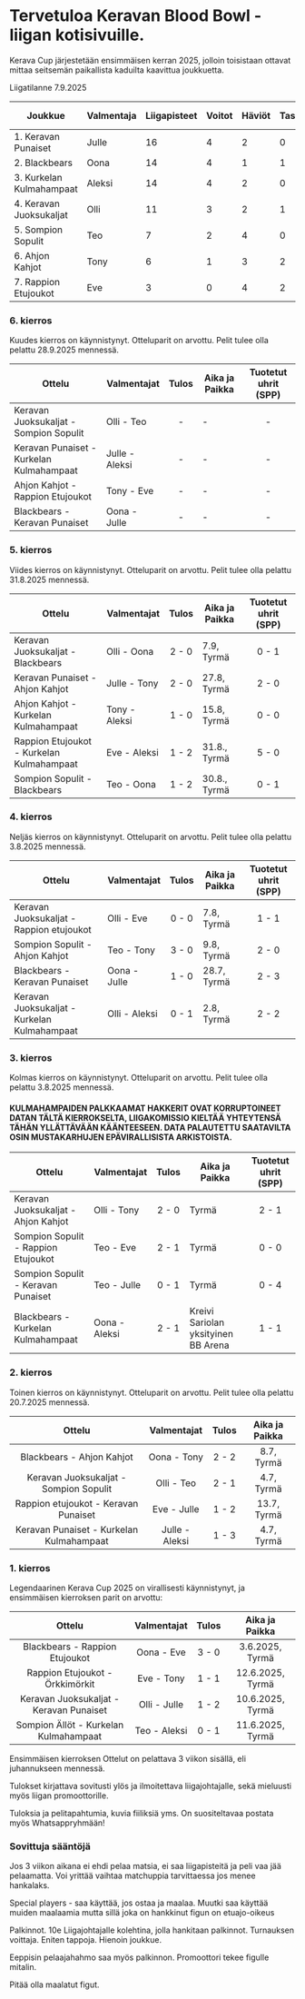 # Tervetuloa Keravan Blood Bowl -liigan kotisivuille.
Kerava Cup järjestetään ensimmäisen kerran 2025, jolloin toisistaan ottavat mittaa seitsemän paikallista kaduilta kaavittua joukkuetta.

Liigatilanne 7.9.2025

| Joukkue                  | Valmentaja | Liigapisteet | Voitot | Häviöt | Tasapelit | Tehdyt Maalit | Kärsityt Maalit | Tuotetut uhrit | Kärsityt uhrit |
|--------------------------|------------|--------------|--------|--------|-----------|---------------|-----------------|----------------|----------------|
| 1. Keravan Punaiset      | Julle      | 16           | 4      | 2      | 0         | 8             | 6               | 17             | 8              |
| 2. Blackbears            | Oona       | 14           | 4      | 1      | 1         | 10            | 6               | 8              | 15             |
| 3. Kurkelan Kulmahampaat | Aleksi     | 14           | 4      | 2      | 0         | 9             | 4               | 7              | 13             |
| 4. Keravan Juoksukaljat  | Olli       | 11           | 3      | 2      | 1         | 7             | 4               | 14             | 10             |
| 5. Sompion Sopulit       | Teo        | 7            | 2      | 4      | 0         | 7             | 7               | 4              | 11             |
| 6. Ahjon Kahjot          | Tony       | 6            | 1      | 3      | 2         | 3             | 4               | 7              | 8              |
| 7. Rappion Etujoukot     | Eve        | 3            | 0      | 4      | 2         | 3             | 7               | 12             | 6              |


### 6. kierros
Kuudes kierros on käynnistynyt. Otteluparit on arvottu.
Pelit tulee olla pelattu 28.9.2025 mennessä.

|                  Ottelu               |  Valmentajat | Tulos | Aika ja Paikka | Tuotetut uhrit (SPP) |
|---------------------------------------|------------|:-----:|--------------|:--------------:|
| Keravan Juoksukaljat - Sompion Sopulit    | Olli - Teo     |  -  | -| - |
| Keravan Punaiset - Kurkelan Kulmahampaat  | Julle - Aleksi | - | -| -|
| Ahjon Kahjot - Rappion Etujoukot  | Tony - Eve |- |- |- |
| Blackbears - Keravan Punaiset   | Oona - Julle | -   |- | - |


### 5. kierros
Viides kierros on käynnistynyt. Otteluparit on arvottu.
Pelit tulee olla pelattu 31.8.2025 mennessä.

|                  Ottelu                 |  Valmentajat | Tulos | Aika ja Paikka | Tuotetut uhrit (SPP) |
|---------------------------------------|------------|:-----:|--------------|:--------------:|
| Keravan Juoksukaljat - Blackbears          | Olli - Oona  |  2 - 0  | 7.9, Tyrmä| 0 - 1 |
| Keravan Punaiset - Ahjon Kahjot         | Julle - Tony   | 2  -   0   |27.8, Tyrmä| 2 - 0|
| Ahjon Kahjot - Kurkelan Kulmahampaat | Tony - Aleksi | 1  - 0 |15.8, Tyrmä|0 - 0|
| Rappion Etujoukot - Kurkelan Kulmahampaat   | Eve - Aleksi |   1 - 2    |31.8., Tyrmä| 5 - 0 |
| Sompion Sopulit - Blackbears   | Teo  - Oona |   1 - 2    |30.8., Tyrmä| 0 - 1 |

### 4. kierros
Neljäs kierros on käynnistynyt. Otteluparit on arvottu.
Pelit tulee olla pelattu 3.8.2025 mennessä.

|                  Ottelu                 |  Valmentajat | Tulos | Aika ja Paikka | Tuotetut uhrit (SPP) |
|---------------------------------------|------------|:-----:|--------------|:--------------:|
| Keravan Juoksukaljat - Rappion etujoukot          | Olli - Eve  | 0 - 0 | 7.8, Tyrmä| 1 - 1 |
| Sompion Sopulit - Ahjon Kahjot         | Teo - Tony   | 3  -  0    |9.8, Tyrmä| 2 - 0|
| Blackbears - Keravan Punaiset | Oona - Julle | 1 - 0 |28.7, Tyrmä|2 - 3|
| Keravan Juoksukaljat - Kurkelan Kulmahampaat   | Olli - Aleksi |  0 - 1   |2.8, Tyrmä|  2 - 2 |


### 3. kierros
Kolmas kierros on käynnistynyt. Otteluparit on arvottu.
Pelit tulee olla pelattu 3.8.2025 mennessä.

#### KULMAHAMPAIDEN PALKKAAMAT HAKKERIT OVAT KORRUPTOINEET DATAN TÄLTÄ KIERROKSELTA, LIIGAKOMISSIO KIELTÄÄ YHTEYTENSÄ TÄHÄN YLLÄTTÄVÄÄN KÄÄNTEESEEN. DATA PALAUTETTU SAATAVILTA OSIN MUSTAKARHUJEN EPÄVIRALLISISTA ARKISTOISTA.

|                  Ottelu                 |  Valmentajat | Tulos | Aika ja Paikka | Tuotetut uhrit (SPP) |
|---------------------------------------|------------|:-----:|--------------|:--------------:|
| Keravan Juoksukaljat - Ahjon Kahjot | Olli - Tony   |  2 - 0  | Tyrmä | 2 - 1 |
| Sompion Sopulit - Rappion Etujoukot | Teo - Eve   | 2 - 1 | Tyrmä | 0 - 0 |
| Sompion Sopulit - Keravan Punaiset | Teo - Julle |  0 - 1  | Tyrmä | 0 - 4 |
| Blackbears - Kurkelan Kulmahampaat | Oona - Aleksi | 2 - 1 | Kreivi Sariolan yksityinen BB Arena |  1 - 1 |




### 2. kierros
Toinen kierros on käynnistynyt. Otteluparit on arvottu.
Pelit tulee olla pelattu 20.7.2025 mennessä.

|                  Ottelu                 |  Valmentajat | Tulos | Aika ja Paikka |
|:---------------------------------------:|:------------:|:-----:|:--------------:|
| Blackbears - Ahjon Kahjot          | Oona - Tony   | 2 - 2 | 8.7, Tyrmä|
| Keravan Juoksukaljat - Sompion Sopulit         | Olli - Teo   | 2 - 1     |4.7, Tyrmä|
| Rappion etujoukot - Keravan Punaiset | Eve - Julle | 1 - 2 |13.7, Tyrmä|
| Keravan Punaiset - Kurkelan Kulmahampaat   | Julle - Aleksi | 1 - 3   |4.7, Tyrmä|



### 1. kierros 
Legendaarinen Kerava Cup 2025 on virallisesti käynnistynyt, ja ensimmäisen kierroksen parit on arvottu:

|                  Ottelu                 |  Valmentajat | Tulos | Aika ja Paikka |
|:---------------------------------------:|:------------:|:-----:|:--------------:|
| Blackbears - Rappion Etujoukot          | Oona - Eve   | 3 - 0 | 3.6.2025, Tyrmä|
| Rappion Etujoukot - Örkkimörkit         | Eve - Tony   | 1 - 1    |12.6.2025, Tyrmä|
| Keravan Juoksukaljat - Keravan Punaiset | Olli - Julle | 1 - 2 |10.6.2025, Tyrmä|
| Sompion Ällöt - Kurkelan Kulmahampaat   | Teo - Aleksi | 0 - 1 |11.6.2025, Tyrmä|

Ensimmäisen kierroksen Ottelut on pelattava 3 viikon sisällä, eli juhannukseen mennessä. 

Tulokset kirjattava sovitusti ylös ja ilmoitettava liigajohtajalle, sekä mieluusti myös liigan promoottorille. 

Tuloksia ja pelitapahtumia, kuvia fiiliksiä yms. On suositeltavaa postata myös Whatsappryhmään!

### Sovittuja sääntöjä

Jos 3 viikon aikana ei ehdi pelaa matsia, ei saa liigapisteitä ja peli vaa jää pelaamatta. Voi yrittää vaihtaa matchuppia tarvittaessa jos menee hankalaks.

Special players - saa käyttää, jos ostaa ja maalaa. Muutki saa käyttää muiden maalaamia mutta sillä joka on hankkinut figun  on etuajo-oikeus

Palkinnot. 10e Liigajohtajalle kolehtina, jolla hankitaan palkinnot. Turnauksen voittaja. Eniten tappoja. Hienoin joukkue. 

Eeppisin pelaajahahmo saa myös palkinnon. Promoottori tekee figulle mitalin.

Pitää olla maalatut figut.
